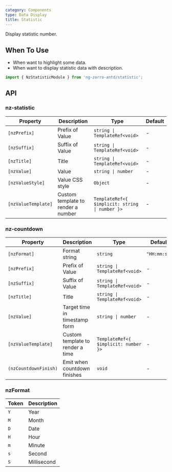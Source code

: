 ```yaml
---
category: Components
type: Data Display
title: Statistic
---
```


Display statistic number.

## When To Use

- When want to highlight some data.
- When want to display statistic data with description.

```ts
import { NzStatisticModule } from 'ng-zorro-antd/statistic';
```

## API

### nz-statistic

| Property | Description | Type | Default |
| -------- | ----------- | ---- | ------- |
| `[nzPrefix]` | Prefix of Value | `string \| TemplateRef<void>` | - |
| `[nzSuffix]` | Suffix of Value | `string \| TemplateRef<void>` | - |
| `[nzTitle]` | Title | `string \| TemplateRef<void>` | - |
| `[nzValue]` | Value | `string \| number` | - |
| `[nzValueStyle]` | Value CSS style | `Object` | - |
| `[nzValueTemplate]` | Custom template to render a number | `TemplateRef<{ $implicit: string \| number }>` | - |

### nz-countdown

| Property | Description | Type | Default |
| -------- | ----------- | ---- | ------- |
| `[nzFormat]` | Format string  | `string` | `"HH:mm:ss"` |
| `[nzPrefix]` | Prefix of Value | `string \| TemplateRef<void>` | - |
| `[nzSuffix]` | Suffix of Value | `string \| TemplateRef<void>` | - |
| `[nzTitle]` | Title | `string \| TemplateRef<void>` | - |
| `[nzValue]` | Target time in timestamp form | `string \| number` | - |
| `[nzValueTemplate]` | Custom template to render a time | `TemplateRef<{ $implicit: number }>` | - |
| `(nzCountdownFinish)` | Emit when countdown finishes | `void` | - |

### nzFormat

| Token | Description |
| -------- | ----------- |
| `Y` | Year |
| `M` | Month |
| `D` | Date |
| `H` | Hour |
| `m` | Minute |
| `s` | Second |
| `S` | Millisecond |

